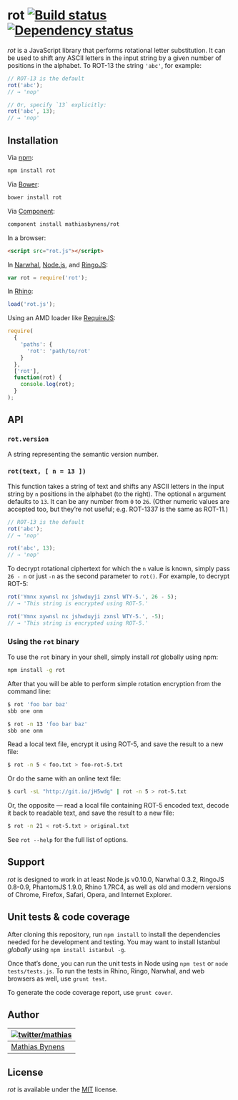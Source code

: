 # rot [![Build status](https://travis-ci.org/mathiasbynens/rot.svg?branch=master)](https://travis-ci.org/mathiasbynens/rot) [![Dependency status](https://gemnasium.com/mathiasbynens/rot.svg)](https://gemnasium.com/mathiasbynens/rot)

_rot_ is a JavaScript library that performs rotational letter substitution. It can be used to shift any ASCII letters in the input string by a given number of positions in the alphabet. To ROT-13 the string `'abc'`, for example:

```js
// ROT-13 is the default
rot('abc');
// → 'nop'

// Or, specify `13` explicitly:
rot('abc', 13);
// → 'nop'
```

## Installation

Via [npm](https://www.npmjs.com/):

```bash
npm install rot
```

Via [Bower](http://bower.io/):

```bash
bower install rot
```

Via [Component](https://github.com/component/component):

```bash
component install mathiasbynens/rot
```

In a browser:

```html
<script src="rot.js"></script>
```

In [Narwhal](http://narwhaljs.org/), [Node.js](https://nodejs.org/), and [RingoJS](http://ringojs.org/):

```js
var rot = require('rot');
```

In [Rhino](http://www.mozilla.org/rhino/):

```js
load('rot.js');
```

Using an AMD loader like [RequireJS](http://requirejs.org/):

```js
require(
  {
    'paths': {
      'rot': 'path/to/rot'
    }
  },
  ['rot'],
  function(rot) {
    console.log(rot);
  }
);
```

## API

### `rot.version`

A string representing the semantic version number.

### `rot(text, [ n = 13 ])`

This function takes a string of text and shifts any ASCII letters in the input string by `n` positions in the alphabet (to the right). The optional `n` argument defaults to `13`. It can be any number from `0` to `26`. (Other numeric values are accepted too, but they’re not useful; e.g. ROT-1337 is the same as ROT-11.)

```js
// ROT-13 is the default
rot('abc');
// → 'nop'

rot('abc', 13);
// → 'nop'
```

To decrypt rotational ciphertext for which the `n` value is known, simply pass `26 - n` or just `-n` as the second parameter to `rot()`. For example, to decrypt ROT-5:

```js
rot('Ymnx xywnsl nx jshwduyji zxnsl WTY-5.', 26 - 5);
// → 'This string is encrypted using ROT-5.'

rot('Ymnx xywnsl nx jshwduyji zxnsl WTY-5.', -5);
// → 'This string is encrypted using ROT-5.'
```

### Using the `rot` binary

To use the `rot` binary in your shell, simply install _rot_ globally using npm:

```bash
npm install -g rot
```

After that you will be able to perform simple rotation encryption from the command line:

```bash
$ rot 'foo bar baz'
sbb one onm

$ rot -n 13 'foo bar baz'
sbb one onm
```

Read a local text file, encrypt it using ROT-5, and save the result to a new file:

```bash
$ rot -n 5 < foo.txt > foo-rot-5.txt
```

Or do the same with an online text file:

```bash
$ curl -sL "http://git.io/jH5wdg" | rot -n 5 > rot-5.txt
```

Or, the opposite — read a local file containing ROT-5 encoded text, decode it back to readable text, and save the result to a new file:

```bash
$ rot -n 21 < rot-5.txt > original.txt
```

See `rot --help` for the full list of options.

## Support

_rot_ is designed to work in at least Node.js v0.10.0, Narwhal 0.3.2, RingoJS 0.8-0.9, PhantomJS 1.9.0, Rhino 1.7RC4, as well as old and modern versions of Chrome, Firefox, Safari, Opera, and Internet Explorer.

## Unit tests & code coverage

After cloning this repository, run `npm install` to install the dependencies needed for he development and testing. You may want to install Istanbul _globally_ using `npm install istanbul -g`.

Once that’s done, you can run the unit tests in Node using `npm test` or `node tests/tests.js`. To run the tests in Rhino, Ringo, Narwhal, and web browsers as well, use `grunt test`.

To generate the code coverage report, use `grunt cover`.

## Author

| [![twitter/mathias](https://gravatar.com/avatar/24e08a9ea84deb17ae121074d0f17125?s=70)](https://twitter.com/mathias "Follow @mathias on Twitter") |
|---|
| [Mathias Bynens](https://mathiasbynens.be/) |

## License

_rot_ is available under the [MIT](https://mths.be/mit) license.
